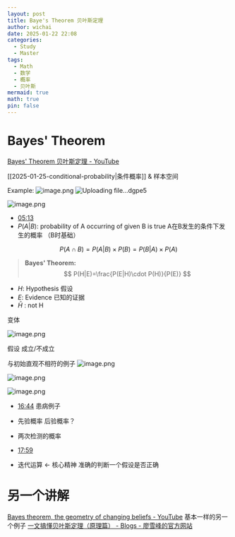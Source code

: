 ```yaml
---
layout: post
title: Baye's Theorem 贝叶斯定理
author: wichai
date: 2025-01-22 22:08
categories:
  - Study
  - Master
tags:
  - Math
  - 数学
  - 概率
  - 贝叶斯
mermaid: true
math: true
pin: false
---
```


# Bayes' Theorem

[Bayes' Theorem 贝叶斯定理 - YouTube](https://www.youtube.com/watch?v=Pu675cHJ7bg)

[[2025-01-25-conditional-probability|条件概率]] & 样本空间 

Example:
![image.png](https://wichaiblog-1316355194.cos.ap-hongkong.myqcloud.com/20250122222551.png)
![Uploading file...dgpe5]()

![image.png](https://wichaiblog-1316355194.cos.ap-hongkong.myqcloud.com/20250122222701.png)

- [05:13](https://www.youtube.com/watch?v=Pu675cHJ7bg&t=313#t=05:13.29) 
- $P(A|B)$: probability of A occurring of given B is true A在B发生的条件下发生的概率  （B时基础）

$$
P(A\cap B) = P(A|B)\times P(B) = P(B|A)\times P(A)
$$

> **Bayes' Theorem:** $$ P(H|E)=\frac{P(E|H)\cdot P(H)}{P(E)} $$

- $H$: Hypothesis 假设
- $E$: Evidence 已知的证据
- $\bar H$ : not H

变体

![image.png](https://wichaiblog-1316355194.cos.ap-hongkong.myqcloud.com/20250122224147.png)

假设 成立/不成立

与初始直观不相符的例子
![image.png](https://wichaiblog-1316355194.cos.ap-hongkong.myqcloud.com/20250122224356.png)

![image.png](https://wichaiblog-1316355194.cos.ap-hongkong.myqcloud.com/20250122224533.png)

![image.png](https://wichaiblog-1316355194.cos.ap-hongkong.myqcloud.com/20250122224724.png)

- [16:44](https://www.youtube.com/watch?v=Pu675cHJ7bg&t=1005#t=16:44.83) 患病例子
- 先验概率 后验概率？
- 两次检测的概率 
- [17:59](https://www.youtube.com/watch?v=Pu675cHJ7bg&t=1079#t=17:59.31)  

- 迭代运算 <- 核心精神 准确的判断一个假设是否正确

# 另一个讲解

[Bayes theorem, the geometry of changing beliefs - YouTube](https://www.youtube.com/watch?v=HZGCoVF3YvM)
基本一样的另一个例子 [一文搞懂贝叶斯定理（原理篇） - Blogs - 廖雪峰的官方网站](https://liaoxuefeng.com/blogs/all/2023-08-27-bayes-explain/index.html)
